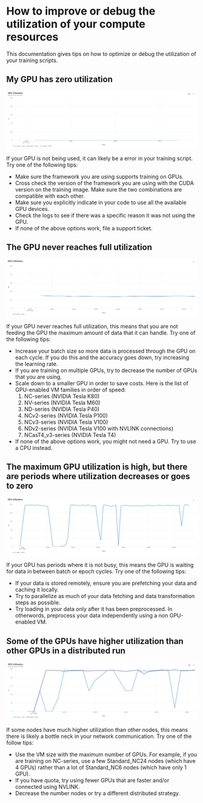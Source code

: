 # How to improve or debug the utilization of your compute resources

This documentation gives tips on how to optimize or debug the utilization of your training scripts.

## My GPU has zero utilization

![No GPU](./no-gpu.PNG)

If your GPU is not being used, it can likely be a error in your training script. Try one of the following tips:

- Make sure the framework you are using supports training on GPUs.
- Cross check the version of the framework you are using with the CUDA version on the training image. Make sure the two combinations are compatible with each other.
- Make sure you explicitly indicate in your code to use all the available GPU devices.
- Check the logs to see if there was a specific reason it was not using the GPU. 
- If none of the above options work, file a support ticket.

## The GPU never reaches full utilization

![Low Utilization](./low-util.PNG)

If your GPU never reaches full utilization, this means that you are not feeding the GPU the maximum amount of data that it can handle. Try one of the following tips:

- Increase your batch size so more data is processed through the GPU on each cycle. If you do this and the accuracy goes down, try increasing the learning rate. 
- If you are training on multiple GPUs, try to decrease the number of GPUs that you are using.
- Scale down to a smaller GPU in order to save costs. Here is the list of GPU-enabled VM families in order of speed:
    1. NC-series (NVIDIA Tesla K80)
    2. NV-series (NVIDIA Tesla M60)
    3. ND-series (NVIDIA Tesla P40)
    3. NCv2-series (NVIDIA Tesla P100)
    4. NCv3-series (NVIDIA Tesla V100)
    5. NDv2-series (NVIDIA Tesla V100 with NVLINK connections)
    5. NCasT4_v3-series (NVIDIA Tesla T4)
- If none of the above options work, you might not need a GPU. Try to use a CPU instead.

## The maximum GPU utilization is high, but there are periods where utilization decreases or goes to zero

![Low Utilization](./dips.PNG)

If your GPU has periods where it is not busy, this means the GPU is waiting for data in between batch or epoch cycles. Try one of the following tips:

- If your data is stored remotely, ensure you are prefetching your data and caching it locally. 
- Try to parallelize as much of your data fetching and data transformation steps as possible.
- Try loading in your data only after it has been preprocessed. In otherwords, preprocess your data independently using a non GPU-enabled VM.

## Some of the GPUs have higher utilization than other GPUs in a distributed run

![Low Some Nodes](./low-some-nodes.PNG)

If some nodes have much higher utilization than other nodes, this means there is likely a bottle neck in your network communication. Try one of the follow tips:

- Use the VM size with the maximum number of GPUs. For example, if you are training on NC-series, use a few Standard_NC24 nodes (which have 4 GPUs) rather than a lot of Standard_NC6 nodes (which have only 1 GPU).
- If you have quota, try using fewer GPUs that are faster and/or connected using NVLINK.
- Decrease the number nodes or try a different distributed strategy.